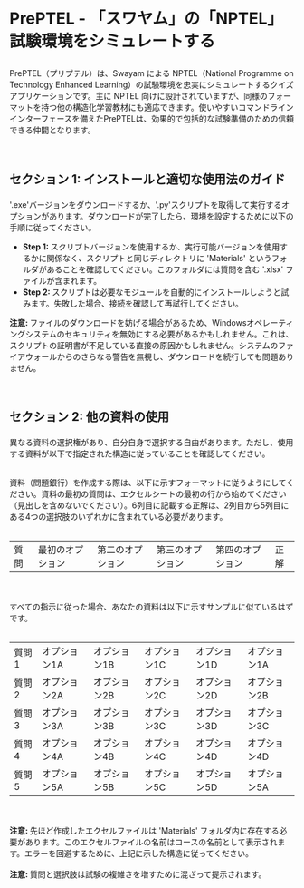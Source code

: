 # <p> PrePTEL - 「スワヤム」の「NPTEL」試験環境をシミュレートする </p>

<p>
PrePTEL（プリプテル）は、Swayam による NPTEL（National Programme on Technology Enhanced Learning）の試験環境を忠実にシミュレートするクイズアプリケーションです。主に NPTEL 向けに設計されていますが、同様のフォーマットを持つ他の構造化学習教材にも適応できます。使いやすいコマンドラインインターフェースを備えたPrePTELは、効果的で包括的な試験準備のための信頼できる仲間となります。
</p>

<br>

## <p> <b> セクション 1: </b> インストールと適切な使用法のガイド
<p>
'.exe'バージョンをダウンロードするか、'.py'スクリプトを取得して実行するオプションがあります。ダウンロードが完了したら、環境を設定するために以下の手順に従ってください。
<p>
<ul>
    <li> <b> Step 1: </b> スクリプトバージョンを使用するか、実行可能バージョンを使用するかに関係なく、スクリプトと同じディレクトリに 'Materials' というフォルダがあることを確認してください。このフォルダには質問を含む '.xlsx' ファイルが含まれます。 </li>
    <li> <b> Step 2: </b> スクリプトは必要なモジュールを自動的にインストールしようと試みます。失敗した場合、接続を確認して再試行してください。</li>
</ul>
</p>
<b> 注意: </b> ファイルのダウンロードを妨げる場合があるため、Windowsオペレーティングシステムのセキュリティを無効にする必要があるかもしれません。これは、スクリプトの証明書が不足している直接の原因かもしれません。システムのファイアウォールからのさらなる警告を無視し、ダウンロードを続行しても問題ありません。
</p>

<br>

## <p> <b> セクション 2: </b> 他の資料の使用
<p>
異なる資料の選択権があり、自分自身で選択する自由があります。ただし、使用する資料が以下で指定された構造に従っていることを確認してください。
<p>
<br>
資料（問題銀行）を作成する際は、以下に示すフォーマットに従うようにしてください。資料の最初の質問は、エクセルシートの最初の行から始めてください（見出しを含めないでください）。6列目に記載する正解は、2列目から5列目にある4つの選択肢のいずれかに含まれている必要があります。
<br>
<br>
<table>
    <tr>
        <td> 質問 </td>
        <td> 最初のオプション </td>
        <td> 第二のオプション </td>
        <td> 第三のオプション </td>
        <td> 第四のオプション </td>
        <td> 正解 </td>
    </tr>
</table>
<br>
<br>
すべての指示に従った場合、あなたの資料は以下に示すサンプルに似ているはずです。
<br>
<br>
<table>
    <tr>
        <td> 質問1 </td>
        <td> オプション1A </td>
        <td> オプション1B </td>
        <td> オプション1C </td>
        <td> オプション1D </td>
        <td> オプション1A </td>
    </tr>
    <tr>
        <td> 質問2 </td>
        <td> オプション2A </td>
        <td> オプション2B </td>
        <td> オプション2C </td>
        <td> オプション2D </td>
        <td> オプション2B </td>
    </tr>
    <tr>
        <td> 質問3 </td>
        <td> オプション3A </td>
        <td> オプション3B </td>
        <td> オプション3C </td>
        <td> オプション3D </td>
        <td> オプション3C </td>
    </tr>
    <tr>
        <td> 質問4 </td>
        <td> オプション4A </td>
        <td> オプション4B </td>
        <td> オプション4C </td>
        <td> オプション4D </td>
        <td> オプション4D </td>
    </tr>
    <tr>
        <td> 質問5 </td>
        <td> オプション5A </td>
        <td> オプション5B </td>
        <td> オプション5C </td>
        <td> オプション5D </td>
        <td> オプション5A </td>
    </tr>
</table>

<br>
<br>
<b> 注意: </b> 先ほど作成したエクセルファイルは 'Materials' フォルダ内に存在する必要があります。このエクセルファイルの名前はコースの名前として表示されます。エラーを回避するために、上記に示した構造に従ってください。
<br>
<br>
<b> 注意: </b> 質問と選択肢は試験の複雑さを増すために混ざって提示されます。
</p>